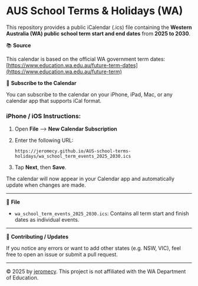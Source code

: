 
# AUS School Terms & Holidays (WA)

This repository provides a public iCalendar (.ics) file containing the **Western Australia (WA) public school term start and end dates** from **2025 to 2030**.

📚 **Source**

This calendar is based on the official WA government term dates: [https://www.education.wa.edu.au/future-term-dates](https://www.education.wa.edu.au/future-term)

📅 **Subscribe to the Calendar**

You can subscribe to the calendar on your iPhone, iPad, Mac, or any calendar app that supports iCal format.

### iPhone / iOS Instructions:
1. Open **File** --> **New Calendar Subscription**
2. Enter the following URL:

   ```
   https://jeromecy.github.io/AUS-school-terms-holidays/wa_school_term_events_2025_2030.ics
   ```

3. Tap **Next**, then **Save**.

The calendar will now appear in your Calendar app and automatically update when changes are made.

---

📂 **File**
- `wa_school_term_events_2025_2030.ics`: Contains all term start and finish dates as individual events.

---

🤝 **Contributing / Updates**

If you notice any errors or want to add other states (e.g. NSW, VIC), feel free to open an issue or submit a pull request.

---



© 2025 by [jeromecy](https://github.com/jeromecy). This project is not affiliated with the WA Department of Education.
